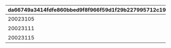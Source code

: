 |da66749a3414fdfe860bbed9f8f966f59d1f29b227995712c1959394f7289be1|3142f78fd0803e212637867466f936697b8948f52496ae9eec88e58a160c9f97|66249b1f3d772239dbaff2427997745be7afe651beedb42e4b8404e74caecedd|19f25cdab326bede58586b56721a3c73fbcbc1203a948e6d50c4abed5f0e66d9|
| --- | --- | --- | --- |
|20023105|特別講座プレゼンレポート|1|0|
|20023111|メルクリウス財団活動日誌|2|0|
|20023115|ユニのメモ帳|3|2002301|